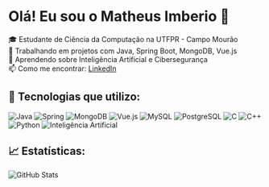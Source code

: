 # Olá! Eu sou o Matheus Imberio 👋

🎓 Estudante de Ciência da Computação na UTFPR - Campo Mourão  
🔭 Trabalhando em projetos com Java, Spring Boot, MongoDB, Vue.js  
🌱 Aprendendo sobre Inteligência Artificial e Cibersegurança  
📫 Como me encontrar: [LinkedIn](www.linkedin.com/in/matheusimberio)

## 🚀 Tecnologias que utilizo:
![Java](https://img.shields.io/badge/Java-%23ED8B00.svg?style=for-the-badge&logo=java&logoColor=white)
![Spring](https://img.shields.io/badge/Spring-6DB33F?style=for-the-badge&logo=spring&logoColor=white)
![MongoDB](https://img.shields.io/badge/MongoDB-4EA94B?style=for-the-badge&logo=mongodb&logoColor=white)
![Vue.js](https://img.shields.io/badge/Vue.js-35495E?style=for-the-badge&logo=vue.js&logoColor=4FC08D)
![MySQL](https://img.shields.io/badge/MySQL-4479A1?style=for-the-badge&logo=mysql&logoColor=white)
![PostgreSQL](https://img.shields.io/badge/PostgreSQL-336791?style=for-the-badge&logo=postgresql&logoColor=white)
![C](https://img.shields.io/badge/C-00599C?style=for-the-badge&logo=c&logoColor=white)
![C++](https://img.shields.io/badge/C++-00599C?style=for-the-badge&logo=c%2B%2B&logoColor=white)
![Python](https://img.shields.io/badge/Python-3776AB?style=for-the-badge&logo=python&logoColor=white)
![Inteligência Artificial](https://img.shields.io/badge/IA-%23000000.svg?style=for-the-badge&logo=openai&logoColor=white)

## 📈 Estatísticas:
![GitHub Stats](https://github-readme-stats.vercel.app/api?username=Matheus-Imberio&show_icons=true&theme=dark)


